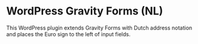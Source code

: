 # WordPress Gravity Forms (NL)

This WordPress plugin extends Gravity Forms with Dutch address notation and places the Euro sign to the left of input fields.
